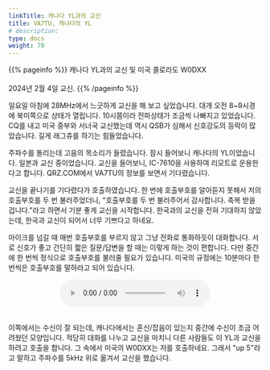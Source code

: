 ```yaml
---
linkTitle: 캐나다 YL과의 교신
title: VA7TU, 캐나다의 YL
# description:
type: docs
weight: 70
---
```


{{% pageinfo %}}
캐나다 YL과의 교신 및 미국 콜로라도 W0DXX<br><br>
2024년 2월 4일 교신.
{{% /pageinfo %}}

일요일 아침에 28MHz에서 느긋하게 교신을 해 보고 싶었습니다. 대개 오전 8~9시경에 북미쪽으로 상태가 열립니다. 10시쯤이라 전파상태가 조금씩 나빠지고 있었습니다. CQ를 내고 미국 중부와 서너국 교신했는데 역시 QSB가 심해서 신호강도의 등락이 많았습니다. 길게 래그츄를 하기는 힘들었습니다.

주파수를 돌리는데 고음의 목소리가 들렸습니다. 잠시 들어보니 캐나다의 YL이었습니다. 일본과 교신 중이었습니다. 교신을 들어보니, IC-7610을 사용하여  리모트로 운용한다고 합니다. QRZ.COM에서 VA7TU의 정보를 보면서 기다렸습니다.

교신을 끝나기를 기다렸다가 호출하였습니다. 한 번에 호출부호를 알아듣지 못해서 저의 호출부호를 두 번 불러주었더니, "호출부호를 두 번 불러주어서 감사합니다. 축복 받을겁니다."라고 하면서 기분 좋게 교신을 시작합니다. 한국과의 교신을 전혀 기대하지 않았는데, 한국과 교신이 되어서 너무 기쁘다고 하네요.

마이크를 넘길 때 매번 호출부호를 부르지 않고 그냥 전화로 통화하듯이 대화합니다. 서로 신호가 좋고 간단히 짧은 질문/답변을 할 때는 이렇게 하는 것이 편합니다. 다만 중간에 한 번씩 정식으로 호출부호를 불러줄 필요가 있습니다. 미국의 규정에는 10분마다 한 번씩은 호출부호를 말하라고 되어 있습니다.

<center><audio src="https://blog.kakaocdn.net/dn/LQQpt/btsFg4W91Wz/hajzj2God99pHozgOKAvNK/tfile.mp3" controls="controls"></audio></center><br>

이쪽에서는 수신이 잘 되는데, 캐나다에서는 혼신/잡음이 있는지 중간에 수신이 조금 어려웠던 모양입니다. 적당히 대화를 나누고 교신을 마치니 다른 사람들도 이 YL과 교신을 하려고 호출을 합니다. 그 속에서 미국의 W0DXX는 저를 호출하네요. 그래서 "up 5"라고 말하고 주파수를 5kHz 위로 옮겨서 교신을 했습니다.


 